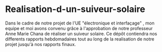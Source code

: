 # Realisation-d-un-suiveur-solaire
Dans le cadre de notre projet de l'UE "électronique  et interfaçage" , mon equipe et moi  avons convenu grâce à  l'approbation de notre professeur Anne Marie Chana de réaliser un suiveur solaire. Ce dépôt contiendra nos differents rapports hebdomadaires tout au long de la realisation de notre projet jusqu'à nos rapports finaux.
